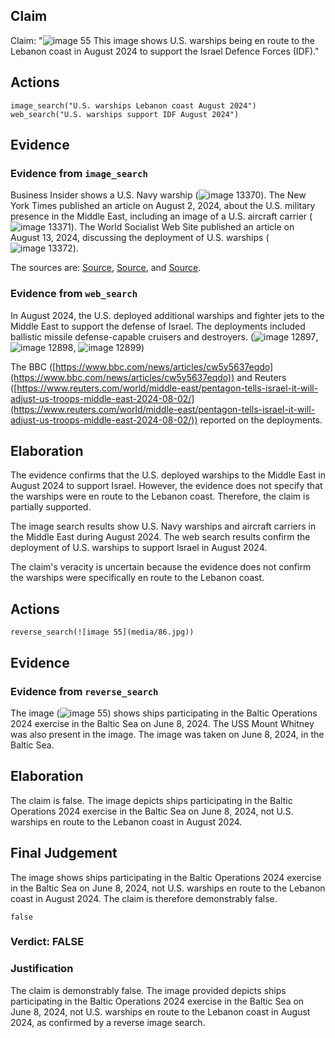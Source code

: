 ## Claim
Claim: "![image 55](media/86.jpg) This image shows U.S. warships being en route to the Lebanon coast in August 2024 to support the Israel Defence Forces (IDF)."

## Actions
```
image_search("U.S. warships Lebanon coast August 2024")
web_search("U.S. warships support IDF August 2024")
```

## Evidence
### Evidence from `image_search`
Business Insider shows a U.S. Navy warship (![image 13370](media/2025-08-31_16-02-1756656172-831415.jpg)). The New York Times published an article on August 2, 2024, about the U.S. military presence in the Middle East, including an image of a U.S. aircraft carrier (![image 13371](media/2025-08-31_16-02-1756656172-958022.jpg)). The World Socialist Web Site published an article on August 13, 2024, discussing the deployment of U.S. warships (![image 13372](media/2025-08-31_16-02-1756656174-144723.jpg)).

The sources are: [Source](https://www.businessinsider.com/these-us-navy-warships-near-middle-east-going-to-region-2024-8), [Source](https://www.nytimes.com/2024/08/02/world/middleeast/us-iran-israel-aircraft.html), and [Source](https://www.wsws.org/en/articles/2024/08/13/zfzr-a13.html).


### Evidence from `web_search`
In August 2024, the U.S. deployed additional warships and fighter jets to the Middle East to support the defense of Israel. The deployments included ballistic missile defense-capable cruisers and destroyers. (![image 12897](media/2025-08-31_15-04-1756652677-298095.jpg), ![image 12898](media/2025-08-31_15-04-1756652677-581892.jpg), ![image 12899](media/2025-08-31_15-04-1756652683-012615.jpg))

The BBC ([https://www.bbc.com/news/articles/cw5y5637eqdo](https://www.bbc.com/news/articles/cw5y5637eqdo)) and Reuters ([https://www.reuters.com/world/middle-east/pentagon-tells-israel-it-will-adjust-us-troops-middle-east-2024-08-02/](https://www.reuters.com/world/middle-east/pentagon-tells-israel-it-will-adjust-us-troops-middle-east-2024-08-02/)) reported on the deployments.


## Elaboration
The evidence confirms that the U.S. deployed warships to the Middle East in August 2024 to support Israel. However, the evidence does not specify that the warships were en route to the Lebanon coast. Therefore, the claim is partially supported.

The image search results show U.S. Navy warships and aircraft carriers in the Middle East during August 2024. The web search results confirm the deployment of U.S. warships to support Israel in August 2024.

The claim's veracity is uncertain because the evidence does not confirm the warships were specifically en route to the Lebanon coast.


## Actions
```
reverse_search(![image 55](media/86.jpg))
```

## Evidence
### Evidence from `reverse_search`
The image (![image 55](media/86.jpg)) shows ships participating in the Baltic Operations 2024 exercise in the Baltic Sea on June 8, 2024. The USS Mount Whitney was also present in the image. The image was taken on June 8, 2024, in the Baltic Sea.


## Elaboration
The claim is false. The image depicts ships participating in the Baltic Operations 2024 exercise in the Baltic Sea on June 8, 2024, not U.S. warships en route to the Lebanon coast in August 2024.


## Final Judgement
The image shows ships participating in the Baltic Operations 2024 exercise in the Baltic Sea on June 8, 2024, not U.S. warships en route to the Lebanon coast in August 2024. The claim is therefore demonstrably false.

`false`

### Verdict: FALSE

### Justification
The claim is demonstrably false. The image provided depicts ships participating in the Baltic Operations 2024 exercise in the Baltic Sea on June 8, 2024, not U.S. warships en route to the Lebanon coast in August 2024, as confirmed by a reverse image search.
